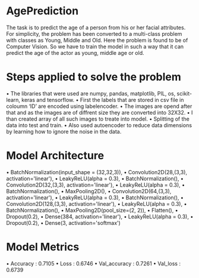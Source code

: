 # AgePrediction
The task is to predict the age of a person from his or her facial attributes. For simplicity, the problem has been converted to a multi-class problem with classes as Young, Middle and Old. Here the problem is found to be of Computer Vision.  So we have to train the model in such a way that it can predict the age of the actor as young, middle age or old.

# Steps applied to solve the problem

•	The libraries that were used are numpy, pandas, matplotlib, PIL, os, scikit-learn, keras and tensorflow.
•	First the labels that are stored in csv file in coloumn ‘ID’ are encoded using labelencoder.
•	The images are opend after that and as the images are of diffrent size they are converted into 32X32.
•	I than created array of all such images to treate into model.
•	Splitting of the data into test and train.
•	Also used autoencoder to reduce data dimensions by learning how to ignore the noise in the data.

# Model Architecture 

•	BatchNormalization(input_shape = (32,32,3)),
•	Convolution2D(28,(3,3), activation='linear'),
•	LeakyReLU(alpha = 0.3),
•	BatchNormalization(),
•	Convolution2D(32,(3,3), activation='linear'),
•	LeakyReLU(alpha = 0.3),
•	BatchNormalization(),
•	MaxPooling2D(),
•	Convolution2D(64,(3,3), activation='linear'),
•	LeakyReLU(alpha = 0.3),
•	BatchNormalization(),
•	Convolution2D(128,(3,3), activation='linear'),
•	LeakyReLU(alpha = 0.3),
•	BatchNormalization(),
•	MaxPooling2D(pool_size=(2, 2)),
•	Flatten(),
•	Dropout(0.2),
•	Dense(384, activation='linear'),
•	LeakyReLU(alpha = 0.3),
•	Dropout(0.2),
•	Dense(3, activation='softmax')

# Model Metrics

•	Accuracy : 0.7105
•	Loss : 0.6746
•	Val_accuracy : 0.7261
•	Val_loss : 0.6739
